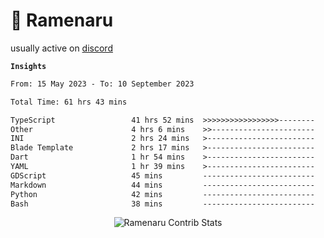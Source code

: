 # 🍜 Ramenaru

usually active on <a href="https://discordapp.com/users/503291004200157185">discord</a> 

**`Insights`**

<!--START_SECTION:waka-->

```txt
From: 15 May 2023 - To: 10 September 2023

Total Time: 61 hrs 43 mins

TypeScript                 41 hrs 52 mins  >>>>>>>>>>>>>>>>>--------   67.83 %
Other                      4 hrs 6 mins    >>-----------------------   06.65 %
INI                        2 hrs 24 mins   >------------------------   03.91 %
Blade Template             2 hrs 17 mins   >------------------------   03.72 %
Dart                       1 hr 54 mins    >------------------------   03.10 %
YAML                       1 hr 39 mins    >------------------------   02.69 %
GDScript                   45 mins         -------------------------   01.24 %
Markdown                   44 mins         -------------------------   01.19 %
Python                     42 mins         -------------------------   01.14 %
Bash                       38 mins         -------------------------   01.04 %
```

<!--END_SECTION:waka-->

<div style="text-align: center;">
   <img align="center" src="https://github-readme-streak-stats.herokuapp.com/?user=Ramenaru&theme=dark&card_width=520" alt="Ramenaru Contrib Stats" />
</div>



